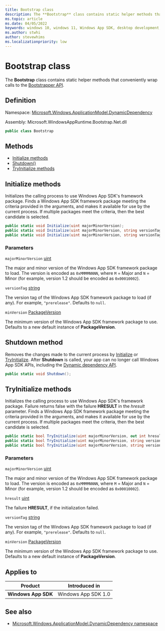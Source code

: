 ```yaml
---
title: Bootstrap class
description: The **Bootstrap** class contains static helper methods that conveniently wrap calls to the [Bootstrapper API](/windows/windows-app-sdk/api/win32/_bootstrap/).
ms.topic: article
ms.date: 04/05/2022
keywords: windows 10, windows 11, Windows App SDK, desktop development, C#, interop, Bootstrapper, Bootstrapper API
ms.author: stwhi
author: stevewhims
ms.localizationpriority: low
---
```


# Bootstrap class

The **Bootstrap** class contains static helper methods that conveniently wrap calls to the [Bootstrapper API](/windows/windows-app-sdk/api/win32/_bootstrap/).

## Definition

Namespace: [Microsoft.Windows.ApplicationModel.DynamicDependency](microsoft.windows.applicationmodel.dynamicdependency.md)

Assembly: Microsoft.WindowsAppRuntime.Bootstrap.Net.dll

```csharp
public class Bootstrap
```

## Methods

* [Initialize methods](#initialize-methods)
* [Shutdown()](#shutdown-method)
* [TryInitialize methods](#tryinitialize-methods)

## Initialize methods
Initializes the calling process to use Windows App SDK's framework package. Finds a Windows App SDK framework package meeting the criteria provided in the arguments, and makes it available for use by the current process. If multiple packages meet the criteria, then the best candidate is selected.

```csharp
public static void Initialize(uint majorMinorVersion);
public static void Initialize(uint majorMinorVersion, string versionTag);
public static void Initialize(uint majorMinorVersion, string versionTag, PackageVersion minVersion);
```

### Parameters
`majorMinorVersion` [uint](/dotnet/api/system.uint32)

The major and minor version of the Windows App SDK framework package to load. The version is encoded as `0xMMMMNNNN`, where `M` = Major and `N` = Minor (for example, version 1.2 should be encoded as `0x00010002`).

`versionTag` [string](/dotnet/api/system.string)

The version tag of the Windows App SDK framework package to load (if any). For example, `"prerelease"`. Defaults to `null`.

`minVersion` [PackageVersion](microsoft.windows.applicationmodel.dynamicdependency.packageversion.md)

The minimum version of the Windows App SDK framework package to use. Defaults to a new default instance of **PackageVersion**.

## Shutdown method
Removes the changes made to the current process by [Initialize](#initialize-methods) or [TryInitialize](#tryinitialize-methods). After **Shutdown** is called, your app can no longer call Windows App SDK APIs, including the [Dynamic dependency API](/windows/windows-app-sdk/api/win32/_dynamicdependency/).

```csharp
public static void Shutdown();
```

## TryInitialize methods

Initializes the calling process to use Windows App SDK's framework package. Failure returns false with the failure **HRESULT** in the *hresult* parameter. Finds a Windows App SDK framework package meeting the criteria provided in the arguments, and makes it available for use by the current process. If multiple packages meet the criteria, then the best candidate is selected.

```csharp
public static bool TryInitialize(uint majorMinorVersion, out int hresult);
public static bool TryInitialize(uint majorMinorVersion, string versionTag, out int hresult);
public static bool TryInitialize(uint majorMinorVersion, string versionTag, PackageVersion minVersion, out int hresult);
```

### Parameters
`majorMinorVersion` [uint](/dotnet/api/system.uint32)

The major and minor version of the Windows App SDK framework package to load. The version is encoded as `0xMMMMNNNN`, where `M` = Major and `N` = Minor (for example, version 1.2 should be encoded as `0x00010002`).

`hresult` [uint](/dotnet/api/system.uint32)

The failure **HRESULT**, if the initialization failed.

`versionTag` [string](/dotnet/api/system.string)

The version tag of the Windows App SDK framework package to load (if any). For example, `"prerelease"`. Defaults to `null`.

`minVersion` [PackageVersion](microsoft.windows.applicationmodel.dynamicdependency.packageversion.md)

The minimum version of the Windows App SDK framework package to use. Defaults to a new default instance of **PackageVersion**.

## Applies to

| Product | Introduced in |
|-|-|
|**Windows App SDK**|Windows App SDK 1.0|

## See also

* [Microsoft.Windows.ApplicationModel.DynamicDependency namespace](microsoft.windows.applicationmodel.dynamicdependency.md)
